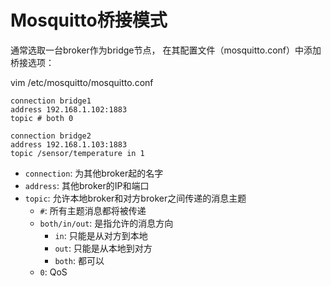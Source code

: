 # Mosquitto桥接模式

通常选取一台broker作为bridge节点，
在其配置文件（mosquitto.conf）中添加桥接选项：

vim /etc/mosquitto/mosquitto.conf

```
connection bridge1
address 192.168.1.102:1883
topic # both 0

connection bridge2
address 192.168.1.103:1883
topic /sensor/temperature in 1
```

- `connection`: 为其他broker起的名字
- `address`: 其他broker的IP和端口
- `topic`: 允许本地broker和对方broker之间传递的消息主题
  - `#`: 所有主题消息都将被传递
  - `both/in/out`: 是指允许的消息方向
    - `in`: 只能是从对方到本地
    - `out`: 只能是从本地到对方
    - `both`: 都可以
  - `0`: QoS